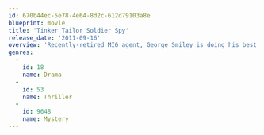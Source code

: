 ```yaml
---
id: 670b44ec-5e78-4e64-8d2c-612d79103a8e
blueprint: movie
title: 'Tinker Tailor Soldier Spy'
release_date: '2011-09-16'
overview: 'Recently-retired MI6 agent, George Smiley is doing his best to adjust to a life outside the secret service until a disgraced agent reappears with information concerning a mole at the heart of the service. Smiley is drawn back into the murky field of espionage, tasked with investigating which of his trusted former colleagues has chosen to betray him and their country. Smiley narrows his search to four suspects – all experienced, skilled and successful agents – but past histories, rivalries and friendships make it far from easy to pinpoint the man who is eating away at the heart of the British establishment.'
genres:
  -
    id: 18
    name: Drama
  -
    id: 53
    name: Thriller
  -
    id: 9648
    name: Mystery
---
```


